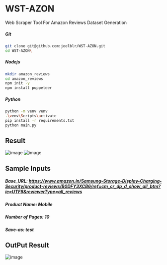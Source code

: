 # WST-AZON
Web Scraper Tool For Amazon Reviews Dataset Generation

##### Git
```bash
git clone git@github.com:joelblr/WST-AZON.git
cd WST-AZON\
```
##### Nodejs
```bash
mkdir amazon_reviews
cd amazon_reviews
npm init -y
npm install puppeteer
```
##### Python
```bash
python -m venv venv
.\venv\Scripts\activate
pip install -r requirements.txt
python main.py
```

## Result
![image](https://github.com/user-attachments/assets/f138bf1f-3484-47f4-8deb-fcdcb2084f05)
![image](https://github.com/user-attachments/assets/90648d14-2f35-4503-8ead-df08e4ba6cce)

## Sample Inputs
##### Base_URL: https://www.amazon.in/Samsung-Storage-Display-Charging-Security/product-reviews/B0DFY3XCB6/ref=cm_cr_dp_d_show_all_btm?ie=UTF8&reviewerType=all_reviews
##### Product Name: Mobile
##### Number of Pages: 10
##### Save-as: test

## OutPut Result
![image](https://github.com/user-attachments/assets/1f9f5d7a-c22e-400c-b6f6-f842f8690b09)


